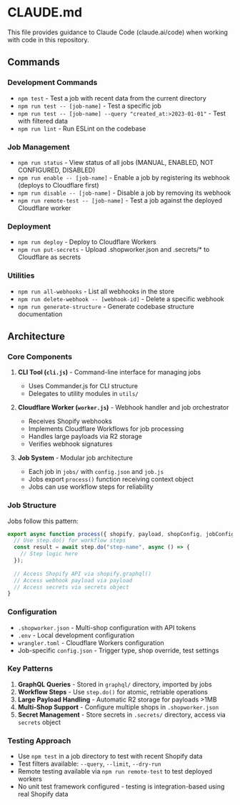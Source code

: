 # CLAUDE.md

This file provides guidance to Claude Code (claude.ai/code) when working with code in this repository.

## Commands

### Development Commands
- `npm test` - Test a job with recent data from the current directory
- `npm run test -- [job-name]` - Test a specific job
- `npm run test -- [job-name] --query "created_at:>2023-01-01"` - Test with filtered data
- `npm run lint` - Run ESLint on the codebase

### Job Management
- `npm run status` - View status of all jobs (MANUAL, ENABLED, NOT CONFIGURED, DISABLED)
- `npm run enable -- [job-name]` - Enable a job by registering its webhook (deploys to Cloudflare first)
- `npm run disable -- [job-name]` - Disable a job by removing its webhook
- `npm run remote-test -- [job-name]` - Test a job against the deployed Cloudflare worker

### Deployment
- `npm run deploy` - Deploy to Cloudflare Workers
- `npm run put-secrets` - Upload .shopworker.json and .secrets/* to Cloudflare as secrets

### Utilities
- `npm run all-webhooks` - List all webhooks in the store
- `npm run delete-webhook -- [webhook-id]` - Delete a specific webhook
- `npm run generate-structure` - Generate codebase structure documentation

## Architecture

### Core Components

1. **CLI Tool (`cli.js`)** - Command-line interface for managing jobs
   - Uses Commander.js for CLI structure
   - Delegates to utility modules in `utils/`

2. **Cloudflare Worker (`worker.js`)** - Webhook handler and job orchestrator
   - Receives Shopify webhooks
   - Implements Cloudflare Workflows for job processing
   - Handles large payloads via R2 storage
   - Verifies webhook signatures

3. **Job System** - Modular job architecture
   - Each job in `jobs/` with `config.json` and `job.js`
   - Jobs export `process()` function receiving context object
   - Jobs can use workflow steps for reliability

### Job Structure

Jobs follow this pattern:
```javascript
export async function process({ shopify, payload, shopConfig, jobConfig, env, secrets, step }) {
  // Use step.do() for workflow steps
  const result = await step.do("step-name", async () => {
    // Step logic here
  });
  
  // Access Shopify API via shopify.graphql()
  // Access webhook payload via payload
  // Access secrets via secrets object
}
```

### Configuration

- `.shopworker.json` - Multi-shop configuration with API tokens
- `.env` - Local development configuration
- `wrangler.toml` - Cloudflare Workers configuration
- Job-specific `config.json` - Trigger type, shop override, test settings

### Key Patterns

1. **GraphQL Queries** - Stored in `graphql/` directory, imported by jobs
2. **Workflow Steps** - Use `step.do()` for atomic, retriable operations
3. **Large Payload Handling** - Automatic R2 storage for payloads >1MB
4. **Multi-Shop Support** - Configure multiple shops in `.shopworker.json`
5. **Secret Management** - Store secrets in `.secrets/` directory, access via `secrets` object

### Testing Approach

- Use `npm test` in a job directory to test with recent Shopify data
- Test filters available: `--query`, `--limit`, `--dry-run`
- Remote testing available via `npm run remote-test` to test deployed workers
- No unit test framework configured - testing is integration-based using real Shopify data